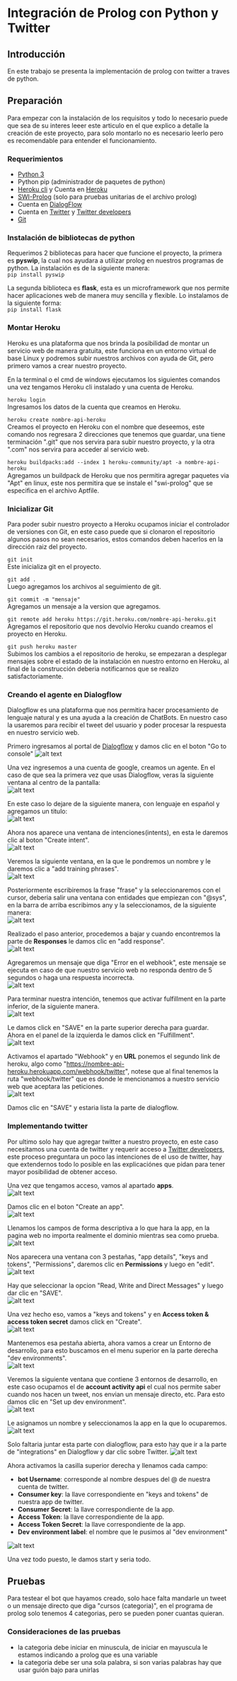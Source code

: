 # Integración de Prolog con Python y Twitter

## Introducción

En este trabajo se presenta la implementación de prolog con twitter a traves de python.

## Preparación

Para empezar con la instalación de los requisitos y todo lo necesario puede que sea de su interes leeer este articulo en el que explico a detalle la creación de este proyecto, para solo montarlo no es necesario leerlo pero es recomendable para entender el funcionamiento.

### Requerimientos

- [Python 3](https://www.python.org/downloads/)
- Python pip (administrador de paquetes de python)
- [Heroku cli](https://devcenter.heroku.com/articles/heroku-cli#download-and-install) y Cuenta en [Heroku](https://id.heroku.com/login)
- [SWI-Prolog](http://www.swi-prolog.org/Download.html) (solo para pruebas unitarias de el archivo prolog)
- Cuenta en [DialogFlow](https://dialogflow.com/)
- Cuenta en [Twitter](https://twitter.com) y [Twitter developers](https://developer.twitter.com/en.html)
- [Git](https://git-scm.com/downloads)

### Instalación de bibliotecas de python

Requerimos 2 bibliotecas para hacer que funcione el proyecto, la primera es **pyswip**, la cual nos ayudara a utilizar prolog en nuestros programas de python.
La instalación es de la siguiente manera:  
`pip install pyswip`
  
La segunda biblioteca es **flask**, esta es un microframework que nos permite hacer aplicaciones web de manera muy sencilla y flexible.
Lo instalamos de la siguiente forma:  
`pip install flask`

### Montar Heroku

Heroku es una plataforma que nos brinda la posibilidad de montar un servicio web de manera gratuita, este funciona en un entorno virtual de base Linux y podremos subir nuestros archivos con ayuda de Git, pero primero vamos a crear nuestro proyecto.  
  
En la terminal o el cmd de windows ejecutamos los siguientes comandos una vez tengamos Heroku cli instalado y una cuenta de Heroku.

`heroku login`  
Ingresamos los datos de la cuenta que creamos en Heroku.

`heroku create nombre-api-heroku`  
Creamos el proyecto en Heroku con el nombre que deseemos, este comando nos regresara 2 direcciones que tenemos que guardar, una tiene terminación ".git" que nos servira para subir nuestro proyecto, y la otra ".com" nos servira para acceder al servicio web.

`heroku buildpacks:add --index 1 heroku-community/apt -a nombre-api-heroku`  
Agregamos un buildpack de Heroku que nos permitira agregar paquetes via "Apt" en linux, este nos permitira que se instale el "swi-prolog" que se especifica en el archivo Aptfile.

### Inicializar Git

Para poder subir nuestro proyecto a Heroku ocupamos iniciar el controlador de versiones con Git, en este caso puede que si clonaron el repositorio algunos pasos no sean necesarios, estos comandos deben hacerlos en la dirección raiz del proyecto.  
  
`git init`  
Este inicializa git en el proyecto.  
  
`git add .`  
Luego agregamos los archivos al seguimiento de git.  
  
`git commit -m "mensaje"`  
Agregamos un mensaje a la version que agregamos.

`git remote add heroku https://git.heroku.com/nombre-api-heroku.git`  
Agregamos el repositorio que nos devolvio Heroku cuando creamos el proyecto en Heroku.

`git push heroku master`  
Subimos los cambios a el repositorio de heroku, se empezaran a desplegar mensajes sobre el estado de la instalación en nuestro entorno en Heroku, al final de la construcción deberia notificarnos que se realizo satisfactoriamente.

### Creando el agente en Dialogflow

Dialogflow es una plataforma que nos permitira hacer procesamiento de lenguaje natural y es una ayuda a la creación de ChatBots. En nuestro caso la usaremos para recibir el tweet del usuario y poder procesar la respuesta en nuestro servicio web.

Primero ingresamos al portal de [Dialogflow](https://www.dialogflow.com) y damos clic en el boton "Go to console"
![alt text](./recursos/img01.PNG)
  
Una vez ingresemos a una cuenta de google, creamos un agente. En el caso de que sea la primera vez que usas Dialogflow, veras la siguiente ventana al centro de la pantalla:  
![alt text](./recursos/img02.PNG)
  
En este caso lo dejare de la siguiente manera, con lenguaje en español y agregamos un titulo:  
![alt text](./recursos/img03.PNG)
  
Ahora nos aparece una ventana de intenciones(intents), en esta le daremos clic al boton "Create intent".  
![alt text](./recursos/img04.png)

Veremos la siguiente ventana, en la que le pondremos un nombre y le daremos clic a "add training phrases".  
![alt text](./recursos/img05.png)
  
Posteriormente escribiremos la frase "frase" y la seleccionaremos con el cursor, deberia salir una ventana con entidades que empiezan con "@sys", en la barra de arriba escribimos any y la seleccionamos, de la siguiente manera:  
![alt text](./recursos/img06.png)
  
Realizado el paso anterior, procedemos a bajar y cuando encontremos la parte de **Responses** le damos clic en "add response".  
![alt text](./recursos/img07.png)
  
Agregaremos un mensaje que diga "Error en el webhook", este mensaje se ejecuta en caso de que nuestro servicio web no responda dentro de 5 segundos o haga una respuesta incorrecta.  
![alt text](./recursos/img08.png)

Para terminar nuestra intención, tenemos que activar fulfillment en la parte inferior, de la siguiente manera.  
![alt text](./recursos/img09.png)

Le damos click en "SAVE" en la parte superior derecha para guardar.  
Ahora en el panel de la izquierda le damos click en "Fulfillment".  
![alt text](./recursos/img10.png)

Activamos el apartado "Webhook" y en **URL** ponemos el segundo link de heroku, algo como "https://nombre-api-heroku.herokuapp.com/webhook/twitter", notese que al final tenemos la ruta "webhook/twitter" que es donde le mencionamos a nuestro servicio web que aceptara las peticiones.  
![alt text](./recursos/img11.png)

Damos clic en "SAVE" y estaria lista la parte de dialogflow.

### Implementando twitter

Por ultimo solo hay que agregar twitter a nuestro proyecto, en este caso necesitamos una cuenta de twitter y requerir acceso a [Twitter developers](https://developer.twitter.com/en/apply-for-access), este proceso preguntara un poco las intenciones de el uso de twitter, hay que extendernos todo lo posible en las explicaciónes que pidan para tener mayor posibilidad de obtener acceso.

Una vez que tengamos acceso, vamos al apartado **apps**.  
![alt text](./recursos/img12.png)

Damos clic en el boton "Create an app".  
![alt text](./recursos/img13.png)  

Llenamos los campos de forma descriptiva a lo que hara la app, en la pagina web no importa realmente el dominio mientras sea como prueba.  
![alt text](./recursos/img14.png)

Nos aparecera una ventana con 3 pestañas, "app details", "keys and tokens", "Permissions", daremos clic en **Permissions** y luego en "edit".  
![alt text](./recursos/img15.png)

Hay que seleccionar la opcion "Read, Write and Direct Messages" y luego dar clic en "SAVE".  
![alt text](./recursos/img16.png)

Una vez hecho eso, vamos a "keys and tokens" y en **Access token & access token secret** damos click en "Create".  
![alt text](./recursos/img17.png)

Mantenemos esa pestaña abierta, ahora vamos a crear un Entorno de desarrollo, para esto buscamos en el menu superior en la parte derecha "dev environments".  
![alt text](./recursos/img18.png)

Veremos la siguiente ventana que contiene 3 entornos de desarrollo, en este caso ocupamos el de **account activity api** el cual nos permite saber cuando nos hacen un tweet, nos envian un mensaje directo, etc.
Para esto damos clic en "Set up dev environment".  
![alt text](./recursos/img19.png)

Le asignamos un nombre y seleccionamos la app en la que lo ocuparemos.
![alt text](./recursos/img20.png)

Solo faltaria juntar esta parte con dialogflow, para esto hay que ir a la parte de "integrations" en Dialogflow y dar clic sobre Twitter.
![alt text](./recursos/img21.png)

Ahora activamos la casilla superior derecha y llenamos cada campo:

- **bot Username**: corresponde al nombre despues del @ de nuestra cuenta de twitter.
- **Consumer key**: la llave correspondiente en "keys and tokens" de nuestra app de twitter. 
- **Consumer Secret**: la llave correspondiente de la app.
- **Access Token**: la llave correspondiente de la app.
- **Access Token Secret**: la llave correspondiente de la app.
- **Dev environment label**: el nombre que le pusimos al "dev environment"
  
![alt text](./recursos/img22.png)

Una vez todo puesto, le damos start y seria todo.

## Pruebas

Para testear el bot que hayamos creado, solo hace falta mandarle un tweet o un mensaje directo que diga "cursos (categoria)", en el programa de prolog solo tenemos 4 categorias, pero se pueden poner cuantas quieran.

### Consideraciones de las pruebas
- la categoria debe iniciar en minuscula, de iniciar en mayuscula le estamos indicando a prolog que es una variable
- la categoria debe ser una sola palabra, si son varias palabras hay que usar guión bajo para unirlas
